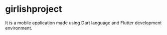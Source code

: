 # girlishproject
It is a mobile application made using Dart language and Flutter development environment. 

